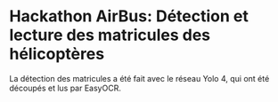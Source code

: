 # Hackathon AirBus: Détection et lecture des matricules des hélicoptères
La détection des matricules a été fait avec le réseau Yolo 4, qui ont été découpés et lus par EasyOCR.
